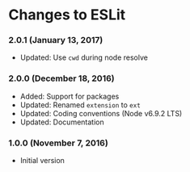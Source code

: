# Changes to ESLit

### 2.0.1 (January 13, 2017)

- Updated: Use `cwd` during node resolve

### 2.0.0 (December 18, 2016)

- Added: Support for packages
- Updated: Renamed `extension` to `ext`
- Updated: Coding conventions (Node v6.9.2 LTS)
- Updated: Documentation

### 1.0.0 (November 7, 2016)

- Initial version
